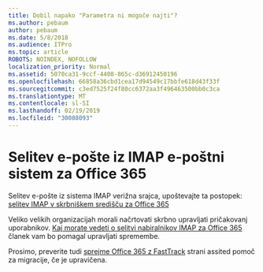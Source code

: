 ```yaml
---
title: Dobil napako "Parametra ni mogoče najti"?
ms.author: pebaum
author: pebaum
ms.date: 5/8/2018
ms.audience: ITPro
ms.topic: article
ROBOTS: NOINDEX, NOFOLLOW
localization_priority: Normal
ms.assetid: 5070ca31-9ccf-4408-865c-d36912450196
ms.openlocfilehash: 66858a36cbd1cea17d94549c17bbfe618d43f33f
ms.sourcegitcommit: c3ed7525f24f80cc6372aa3f496463500bb0c3ca
ms.translationtype: MT
ms.contentlocale: sl-SI
ms.lasthandoff: 02/19/2019
ms.locfileid: "30088093"
---
```

# <a name="migrating-email-from-imap-email-system-to-office-365"></a>Selitev e-pošte iz IMAP e-poštni sistem za Office 365

Selitev e-pošte iz sistema IMAP verižna srajca, upoštevajte ta postopek: [selitev IMAP v skrbniškem središču za Office 365](https://support.office.com/article/4682f2e4-f720-4868-91ab-207f5b0c325d)
  
Veliko velikih organizacijah morali načrtovati skrbno upravljati pričakovanj uporabnikov. [Kaj morate vedeti o selitvi nabiralnikov IMAP za Office 365](https://docs.microsoft.com/en-us/Exchange/mailbox-migration/migrating-imap-mailboxes/migrating-imap-mailboxes) članek vam bo pomagal upravljati spremembe. 

Prosimo, preverite tudi [sprejme Office 365 z FastTrack](https://www.microsoft.com/fasttrack/microsoft-365/office-365) strani assited pomoč za migracije, če je upravičena.
  

